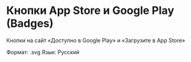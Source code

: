 # Кнопки App Store и Google Play (Badges)

Кнопки на сайт &laquo;Доступно в Google Play&raquo; и &laquo;Загрузите в App Store&raquo;

Формат: .svg
Язык: Русский